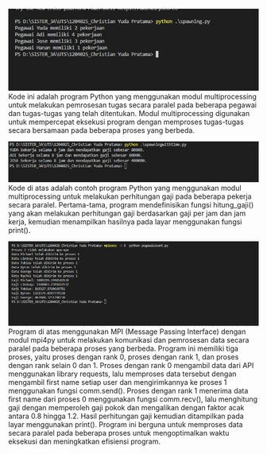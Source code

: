 
![gambar soal no 1](gambar1.png)
Kode ini adalah program Python yang menggunakan modul multiprocessing untuk melakukan pemrosesan tugas secara paralel pada beberapa pegawai dan tugas-tugas yang telah ditentukan. Modul multiprocessing digunakan untuk mempercepat eksekusi program dengan memproses tugas-tugas secara bersamaan pada beberapa proses yang berbeda.

![gambar soal no 2](gambar2.png)
Kode di atas adalah contoh program Python yang menggunakan modul multiprocessing untuk melakukan perhitungan gaji pada beberapa pekerja secara paralel. Pertama-tama, program mendefinisikan fungsi hitung_gaji() yang akan melakukan perhitungan gaji berdasarkan gaji per jam dan jam kerja, kemudian menampilkan hasilnya pada layar menggunakan fungsi print().

![gambar soal no 3](gambar3.png)
Program di atas menggunakan MPI (Message Passing Interface) dengan modul mpi4py untuk melakukan komunikasi dan pemrosesan data secara paralel pada beberapa proses yang berbeda. Program ini memiliki tiga proses, yaitu proses dengan rank 0, proses dengan rank 1, dan proses dengan rank selain 0 dan 1. Proses dengan rank 0 mengambil data dari API menggunakan library requests, lalu memproses data tersebut dengan mengambil first name setiap user dan mengirimkannya ke proses 1 menggunakan fungsi comm.send(). Proses dengan rank 1 menerima data first name dari proses 0 menggunakan fungsi comm.recv(), lalu menghitung gaji dengan memperoleh gaji pokok dan mengalikan dengan faktor acak antara 0.8 hingga 1.2. Hasil perhitungan gaji kemudian ditampilkan pada layar menggunakan print(). Program ini berguna untuk memproses data secara paralel pada beberapa proses untuk mengoptimalkan waktu eksekusi dan meningkatkan efisiensi program.